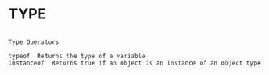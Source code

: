 # TYPE

```

Type Operators

typeof	Returns the type of a variable
instanceof	Returns true if an object is an instance of an object type

```

<!-- ## Resources -->
